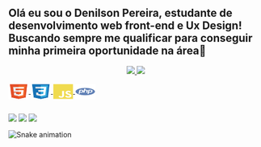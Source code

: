 ## Olá eu sou o Denilson Pereira, estudante de desenvolvimento web front-end e Ux Design!<br>Buscando sempre me qualificar para conseguir minha primeira oportunidade na área👋
<div align="center">
  <a href="https://github.com/denilsonpereira">
  <img height="180em" src="https://github-readme-stats.vercel.app/api?username=denilsonpereira&show_icons=true&theme=radical&include_all_commits=true&count_private=true">
  <img height="180em" src="https://github-readme-stats.vercel.app/api/top-langs/?username=denilsonpereira&langs_count=7&&layout=compact&theme=radical"/>
</div>
<div style="display: inline_block"><br>
  <img align="center" alt="Denilson-HTML" height="30" width="40" src="https://raw.githubusercontent.com/devicons/devicon/master/icons/html5/html5-original.svg">
  <img align="center" alt="Denilson-CSS" height="30" width="40" src="https://raw.githubusercontent.com/devicons/devicon/master/icons/css3/css3-original.svg">
   <img align="center" alt="Denilson-Js" height="30" width="40" src="https://raw.githubusercontent.com/devicons/devicon/master/icons/javascript/javascript-plain.svg">
   <img align="center" alt="Denilson-Js" height="30" width="40" src="https://raw.githubusercontent.com/devicons/devicon/master/icons/php/php-plain.svg">
</div>
  
##
 
<div> 
  <a href="https://www.instagram.com/denilson_gunner/" target="_blank"><img src="https://img.shields.io/badge/-Instagram-%23E4405F?style=for-the-badge&logo=instagram&logoColor=white" target="_blank"></a>
  <a href = "mailto:denilsongunner@gmail.com"><img src="https://img.shields.io/badge/-Gmail-%23333?style=for-the-badge&logo=gmail&logoColor=white" target="_blank"></a>
  <a href = "https://www.linkedin.com/in/denilson-da-silva-pereira/"><img src="https://img.shields.io/badge/LinkedIn-0077B5?style=for-the-badge&logo=linkedin&logoColor=white" target="_blank"></a>
 
  ![Snake animation](https://github.com/denilsonpereira/denilsonpereira/blob/output/github-contribution-grid-snake.svg)
 
</div>
